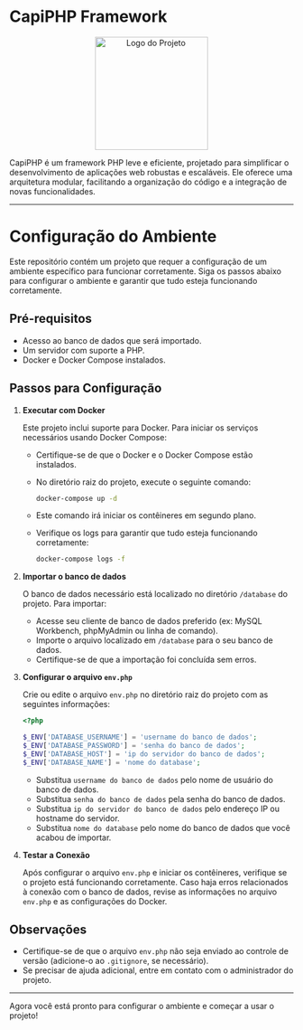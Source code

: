# CapiPHP Framework

<div align="center">
  <img src="/public/icon/favicon1.png" alt="Logo do Projeto" width="200" height="200">
</div>

CapiPHP é um framework PHP leve e eficiente, projetado para simplificar o desenvolvimento de aplicações web robustas e escaláveis. Ele oferece uma arquitetura modular, facilitando a organização do código e a integração de novas funcionalidades.

---

# Configuração do Ambiente

Este repositório contém um projeto que requer a configuração de um ambiente específico para funcionar corretamente. Siga os passos abaixo para configurar o ambiente e garantir que tudo esteja funcionando corretamente.

## Pré-requisitos

- Acesso ao banco de dados que será importado.
- Um servidor com suporte a PHP.
- Docker e Docker Compose instalados.

## Passos para Configuração

1. **Executar com Docker**

   Este projeto inclui suporte para Docker. Para iniciar os serviços necessários usando Docker Compose:

   - Certifique-se de que o Docker e o Docker Compose estão instalados.
   - No diretório raiz do projeto, execute o seguinte comando:

     ```bash
     docker-compose up -d
     ```

   - Este comando irá iniciar os contêineres em segundo plano.
   - Verifique os logs para garantir que tudo esteja funcionando corretamente:

     ```bash
     docker-compose logs -f
     ```

2. **Importar o banco de dados**

   O banco de dados necessário está localizado no diretório `/database` do projeto. Para importar:

   - Acesse seu cliente de banco de dados preferido (ex: MySQL Workbench, phpMyAdmin ou linha de comando).
   - Importe o arquivo localizado em `/database` para o seu banco de dados.
   - Certifique-se de que a importação foi concluída sem erros.

3. **Configurar o arquivo `env.php`**

   Crie ou edite o arquivo `env.php` no diretório raiz do projeto com as seguintes informações:

   ```php
   <?php

   $_ENV['DATABASE_USERNAME'] = 'username do banco de dados';
   $_ENV['DATABASE_PASSWORD'] = 'senha do banco de dados';
   $_ENV['DATABASE_HOST'] = 'ip do servidor do banco de dados';
   $_ENV['DATABASE_NAME'] = 'nome do database';
   ```

   - Substitua `username do banco de dados` pelo nome de usuário do banco de dados.
   - Substitua `senha do banco de dados` pela senha do banco de dados.
   - Substitua `ip do servidor do banco de dados` pelo endereço IP ou hostname do servidor.
   - Substitua `nome do database` pelo nome do banco de dados que você acabou de importar.

4. **Testar a Conexão**

   Após configurar o arquivo `env.php` e iniciar os contêineres, verifique se o projeto está funcionando corretamente. Caso haja erros relacionados à conexão com o banco de dados, revise as informações no arquivo `env.php` e as configurações do Docker.

## Observações

- Certifique-se de que o arquivo `env.php` não seja enviado ao controle de versão (adicione-o ao `.gitignore`, se necessário).
- Se precisar de ajuda adicional, entre em contato com o administrador do projeto.

---

Agora você está pronto para configurar o ambiente e começar a usar o projeto!
